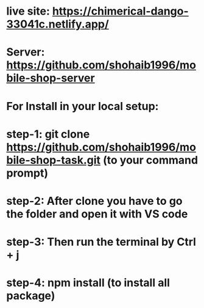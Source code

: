 # live site: https://chimerical-dango-33041c.netlify.app/
# Server: https://github.com/shohaib1996/mobile-shop-server

# For Install in your local setup: 
# step-1: git clone https://github.com/shohaib1996/mobile-shop-task.git  (to your command prompt)
# step-2: After clone you have to go the folder and open it with VS code
# step-3: Then run the terminal by Ctrl + j 
# step-4: npm install (to install all package)

